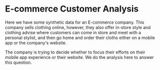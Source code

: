 # E-commerce Customer Analysis

Here we have some synthetic data for an E-commerce company. This company sells clothing online, however, they also offer in-store style and clothing advise where customers can come in store and meet with a personal stylist, and then go home and order their cloths either on a mobile app or the company's website.

The company is trying to decide whether to focus their efforts on their mobile app experience or their website. We do the analysis here to answer this question.
